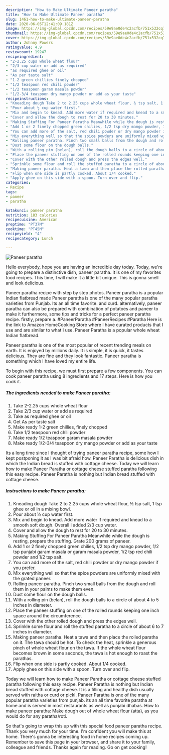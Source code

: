 ```yaml
---
description: "How to Make Ultimate Paneer paratha"
title: "How to Make Ultimate Paneer paratha"
slug: 1461-how-to-make-ultimate-paneer-paratha
date: 2020-06-05T12:41:09.181Z
image: https://img-global.cpcdn.com/recipes/59e9ae0de4c2acfb/751x532cq70/paneer-paratha-recipe-main-photo.jpg
thumbnail: https://img-global.cpcdn.com/recipes/59e9ae0de4c2acfb/751x532cq70/paneer-paratha-recipe-main-photo.jpg
cover: https://img-global.cpcdn.com/recipes/59e9ae0de4c2acfb/751x532cq70/paneer-paratha-recipe-main-photo.jpg
author: Johnny Powers
ratingvalue: 4.9
reviewcount: 19247
recipeingredient:
- "2-2.25 cups whole wheat flour"
- "2/3 cup water or add as required"
- "as required ghee or oil"
- "As per taste salt"
- "1-2 green chillies finely chopped"
- "1/2 teaspoon red chili powder"
- "1/2 teaspoon garam masala powder"
- "1/2-3/4 teaspoon dry mango powder or add as your taste"
recipeinstructions:
- "Kneading dough Take 2 to 2.25 cups whole wheat flour, ½ tsp salt, 1 tsp ghee or oil in a mixing bowl."
- "Pour about ½ cup water first."
- "Mix and begin to knead. Add more water if required and knead to a smooth soft dough. Overall I added 2/3 cup water."
- "Cover and allow the dough to rest for 20 to 30 minutes."
- "Making Stuffing For Paneer Paratha Meanwhile while the dough is resting, prepare the stuffing. Grate 200 grams of paneer."
- "Add 1 or 2 finely chopped green chilies, 1/2 tsp dry mango powder, 1/2 tsp punjabi garam masala or garam masala powder, 1/2 tsp red chili powder and 1/2 tsp salt."
- "You can add more of the salt, red chili powder or dry mango powder if you prefer."
- "Mix everything well so that the spice powders are uniformly mixed with the grated paneer."
- "Rolling paneer paratha. Pinch two small balls from the dough and roll them in your palms to make them even."
- "Dust some flour on the dough balls."
- "With a rolling pin (belan), roll the dough balls to a circle of about 4 to 5 inches in diameter."
- "Place the paneer stuffing on one of the rolled rounds keeping one inch space around the circumference."
- "Cover with the other rolled dough and press the edges well."
- "Sprinkle some flour and roll the stuffed paratha to a circle of about 6 to 7 inches in diameter."
- "Making paneer paratha. Heat a tawa and then place the rolled paratha on it. The tawa should be hot. To check the heat, sprinkle a generous pinch of whole wheat flour on the tawa. If the whole wheat flour becomes brown in some seconds, the tawa is hot enough to roast the parathas."
- "Flip when one side is partly cooked. About 1/4 cooked."
- "Apply ghee on this side with a spoon. Turn over and flip."
categories:
- Recipe
tags:
- paneer
- paratha

katakunci: paneer paratha 
nutrition: 183 calories
recipecuisine: American
preptime: "PT37M"
cooktime: "PT45M"
recipeyield: "4"
recipecategory: Lunch

---
```



![Paneer paratha](https://img-global.cpcdn.com/recipes/59e9ae0de4c2acfb/751x532cq70/paneer-paratha-recipe-main-photo.jpg)

Hello everybody, hope you are having an incredible day today. Today, we're going to prepare a distinctive dish, paneer paratha. It is one of my favorites food recipes. This time, I will make it a little bit unique. This is gonna smell and look delicious.

Paneer paratha recipe with step by step photos. Paneer paratha is a popular Indian flatbread made Paneer paratha is one of the many popular paratha varieties from Punjab. Its an all time favorite. and curd. alternatively, paneer paratha can also be prepared with combination of potatoes and paneer to make it furthermore, some tips and tricks for a perfect paneer paratha recipe. firstly, prepare a. #PaneerParatha #PaneerRecipes #Paratha Here is the link to Amazon HomeCooking Store where I have curated products that I use and are similar to what I use. Paneer Paratha is a popular whole wheat Indian flatbread.

Paneer paratha is one of the most popular of recent trending meals on earth. It is enjoyed by millions daily. It is simple, it is quick, it tastes delicious. They are fine and they look fantastic. Paneer paratha is something which I have loved my entire life.


To begin with this recipe, we must first prepare a few components. You can cook paneer paratha using 8 ingredients and 17 steps. Here is how you cook it.

<!--inarticleads1-->

##### The ingredients needed to make Paneer paratha:

1. Take 2-2.25 cups whole wheat flour
1. Take 2/3 cup water or add as required
1. Take as required ghee or oil
1. Get As per taste salt
1. Make ready 1-2 green chillies, finely chopped
1. Take 1/2 teaspoon red chili powder
1. Make ready 1/2 teaspoon garam masala powder
1. Make ready 1/2-3/4 teaspoon dry mango powder or add as your taste


Its a long time since I thought of trying paneer paratha recipe, some how I kept postponing it as I was bit afraid how. Paneer Paratha is delicious dish in which the Indian bread is stuffed with cottage cheese. Today we will learn how to make Paneer Paratha or cottage cheese stuffed paratha following this easy recipe. Paneer Paratha is nothing but Indian bread stuffed with cottage cheese. 

<!--inarticleads2-->

##### Instructions to make Paneer paratha:

1. Kneading dough Take 2 to 2.25 cups whole wheat flour, ½ tsp salt, 1 tsp ghee or oil in a mixing bowl.
1. Pour about ½ cup water first.
1. Mix and begin to knead. Add more water if required and knead to a smooth soft dough. Overall I added 2/3 cup water.
1. Cover and allow the dough to rest for 20 to 30 minutes.
1. Making Stuffing For Paneer Paratha Meanwhile while the dough is resting, prepare the stuffing. Grate 200 grams of paneer.
1. Add 1 or 2 finely chopped green chilies, 1/2 tsp dry mango powder, 1/2 tsp punjabi garam masala or garam masala powder, 1/2 tsp red chili powder and 1/2 tsp salt.
1. You can add more of the salt, red chili powder or dry mango powder if you prefer.
1. Mix everything well so that the spice powders are uniformly mixed with the grated paneer.
1. Rolling paneer paratha. Pinch two small balls from the dough and roll them in your palms to make them even.
1. Dust some flour on the dough balls.
1. With a rolling pin (belan), roll the dough balls to a circle of about 4 to 5 inches in diameter.
1. Place the paneer stuffing on one of the rolled rounds keeping one inch space around the circumference.
1. Cover with the other rolled dough and press the edges well.
1. Sprinkle some flour and roll the stuffed paratha to a circle of about 6 to 7 inches in diameter.
1. Making paneer paratha. Heat a tawa and then place the rolled paratha on it. The tawa should be hot. To check the heat, sprinkle a generous pinch of whole wheat flour on the tawa. If the whole wheat flour becomes brown in some seconds, the tawa is hot enough to roast the parathas.
1. Flip when one side is partly cooked. About 1/4 cooked.
1. Apply ghee on this side with a spoon. Turn over and flip.


Today we will learn how to make Paneer Paratha or cottage cheese stuffed paratha following this easy recipe. Paneer Paratha is nothing but Indian bread stuffed with cottage cheese. It is a filling and healthy dish usually served with raitha or curd or pickl. Paneer Paratha is one of the many popular paratha varieties from punjab. its an all time favorite paratha at home and is served in most restaurants as well as punjabi dhabas. How to make paneer paratha: Make dough out of whole wheat flour (atta), as you would do for any paratha/roti. 

So that's going to wrap this up with this special food paneer paratha recipe. Thank you very much for your time. I'm confident you will make this at home. There's gonna be interesting food in home recipes coming up. Remember to save this page in your browser, and share it to your family, colleague and friends. Thanks again for reading. Go on get cooking!
